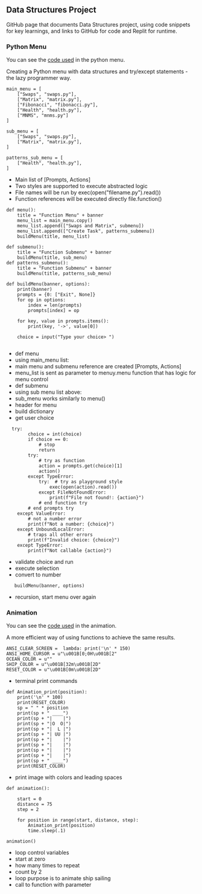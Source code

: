 ## Data Structures Project

GitHub page that documents Data Structures project, using code snippets for key learnings, and links to  GitHub for code and Replit for runtime.

### Python Menu

You can see the [code used](https://github.com/zachye111/zach_individual_tri3/blob/main/menu.py) in the python menu.

Creating a Python menu with data structures and try/except statements - the lazy programmer way.

```
main_menu = [
    ["Swaps", "swaps.py"],
    ["Matrix", "matrix.py"],
    ["Fibonacci", "fibonacci.py"],
    ["Health", "health.py"],
    ["MNMS", "mnms.py"]
]

sub_menu = [
    ["Swaps", "swaps.py"],
    ["Matrix", "matrix.py"],
]

patterns_sub_menu = [
    ["Health", "health.py"],
]

```

- Main list of [Prompts, Actions] 
- Two styles are supported to execute abstracted logic 
- File names will be run by exec(open("filename.py").read()) 
- Function references will be executed directly file.function()

```
def menu():
    title = "Function Menu" + banner
    menu_list = main_menu.copy()
    menu_list.append(["Swaps and Matrix", submenu])
    menu_list.append(["Create Task", patterns_submenu])
    buildMenu(title, menu_list)

def submenu():
    title = "Function Submenu" + banner
    buildMenu(title, sub_menu)
def patterns_submenu():
    title = "Function Submenu" + banner
    buildMenu(title, patterns_sub_menu)

def buildMenu(banner, options):
    print(banner)
    prompts = {0: ["Exit", None]}
    for op in options:
        index = len(prompts)
        prompts[index] = op

    for key, value in prompts.items():
        print(key, '->', value[0])

    choice = input("Type your choice> ")
 
```

- def menu
- using main_menu list:
- main menu and submenu reference are created [Prompts, Actions]
- menu_list is sent as parameter to menuy.menu function that has logic for menu control
- def submenu
- using sub menu list above:
- sub_menu works similarly to menu()
- header for menu
- build dictionary
- get user choice

```
  try:
        choice = int(choice)
        if choice == 0:
            # stop
            return
        try:
            # try as function
            action = prompts.get(choice)[1]
            action()
        except TypeError:
            try:  # try as playground style
                exec(open(action).read())
            except FileNotFoundError:
                print(f"File not found!: {action}")
            # end function try
        # end prompts try
    except ValueError:
        # not a number error
        print(f"Not a number: {choice}")
    except UnboundLocalError:
        # traps all other errors
        print(f"Invalid choice: {choice}")
    except TypeError:
        print(f"Not callable {action}")
```

- validate choice and run
- execute selection
- convert to number

```
   buildMenu(banner, options) 
```

- recursion, start menu over again

### Animation

You can see the [code used](https://github.com/zachye111/zach_individual_tri3/blob/main/animation.py) in the animation.

A more efficient way of using functions to achieve the same results.

```
ANSI_CLEAR_SCREEN =  lambda: print('\n' * 150)
ANSI_HOME_CURSOR = u"\u001B[0;0H\u001B[2"
OCEAN_COLOR = u""
SHIP_COLOR = u"\u001B[32m\u001B[2D"
RESET_COLOR = u"\u001B[0m\u001B[2D"
```
- terminal print commands

```
def Animation_print(position):
    print('\n' * 100)
    print(RESET_COLOR)
    sp = " " * position
    print(sp + " ____")
    print(sp + "|    |")
    print(sp + "|O  O|")
    print(sp + "|  L |")
    print(sp + "| UU |")
    print(sp + "|    |")
    print(sp + "|    |")
    print(sp + "|    |")
    print(sp + "|    |")
    print(sp + " ____")
    print(RESET_COLOR)
```

- print image with colors and leading spaces

```
def animation():

    start = 0  
    distance = 75  
    step = 2  

    for position in range(start, distance, step):
        Animation_print(position) 
        time.sleep(.1)

animation()
```
- loop control variables
- start at zero
- how many times to repeat
- count by 2
- loop purpose is to animate ship sailing
- call to function with parameter
